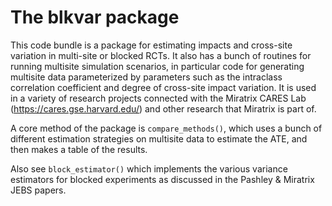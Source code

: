 
# The blkvar package

This code bundle is a package for estimating impacts and cross-site variation in multi-site or blocked RCTs.
It also has a bunch of routines for running multisite simulation scenarios, in particular code for generating multisite data parameterized by parameters such as the intraclass correlation coefficient and degree of cross-site impact variation.
It is used in a variety of research projects connected with the Miratrix CARES Lab (https://cares.gse.harvard.edu/) and other research that Miratrix is part of.

A core method of the package is `compare_methods()`, which uses a bunch of different estimation strategies on multisite data to estimate the ATE, and then makes a table of the results.

Also see `block_estimator()` which implements the various variance estimators for blocked experiments as discussed in the Pashley & Miratrix JEBS papers.
